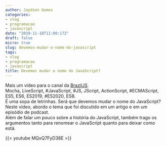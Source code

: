 ```yaml
---
author: Jaydson Gomes
categories:
- vlog
- programacao
- javascript
date: "2019-11-18T11:00:17Z"
draft: false
micro: true
slug: devemos-mudar-o-nome-do-javascript
tags:
- vlog
- programacao
- javascript
title: Devemos mudar o nome do JavaScript?
---
```

Mais um vídeo para o canal da [BrazilJS](https://www.youtube.com/user/BrazilJS).  
Mocha, LiveScript, #JavaScript, #JS, JScript, ActionScript, #ECMAScript, ES5, ES6, ES2019, #ES2020, ES8.  
É uma sopa de letrinhas. Será que devemos mudar o nome do JavaScript?  
Neste vídeo, abordo o tema que foi discutido em um artigo e em um episódio de podcast.  
Além de falar um pouco sobre a história do JavaScript, também trago os argumentos tanto para renomear o JavaScript quanto para deixar como está.  

{{< youtube MQxQ7FyD38E >}}

